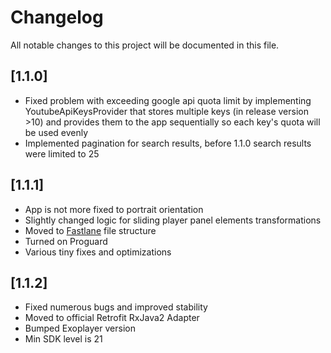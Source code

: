 # Changelog
All notable changes to this project will be documented in this file.

## [1.1.0]
- Fixed problem with exceeding google api quota limit by implementing YoutubeApiKeysProvider that stores multiple keys (in release version >10) and provides them to the app sequentially so each key's quota will be used evenly
- Implemented pagination for search results, before 1.1.0 search results were limited to 25

## [1.1.1]
- App is not more fixed to portrait orientation
- Slightly changed logic for sliding player panel elements transformations
- Moved to [Fastlane](https://gitlab.com/snippets/1895688) file structure
- Turned on Proguard
- Various tiny fixes and optimizations

## [1.1.2]
- Fixed numerous bugs and improved stability
- Moved to official Retrofit RxJava2 Adapter
- Bumped Exoplayer version
- Min SDK level is 21